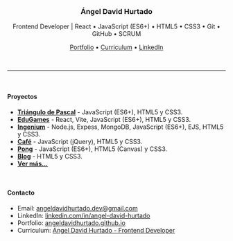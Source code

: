 <br>

<h3 align="center">Ángel David Hurtado</h3>

<p align="center">
	Frontend Developer | React • JavaScript (ES6+) • HTML5 • CSS3 • Git • GitHub • SCRUM
</p>

<p align="center">
	<a href="https://angeldavidhurtado.github.io/">Portfolio</a> •
	<a href="https://angeldavidhurtado.github.io/%C3%81ngel%20David%20Hurtado%20-%20Frontend%20Developer.pdf">Curriculum</a> •
	<a href="https://www.linkedin.com/in/angel-david-hurtado/">LinkedIn</a>
</p>

<br>

<hr>

<br>

#### Proyectos
* [**Triángulo de Pascal**](https://angeldavidhurtado.github.io/pascals-triangle) - JavaScript (ES6+), HTML5 y CSS3.
* [**EduGames**](https://edugamesclub.github.io) - React, Vite, JavaScript (ES6+), HTML5 y CSS3.
* [**Ingenium**](https://ingeniumedu.onrender.com) - Node.js, Expess, MongoDB, JavaScript (ES6+), EJS, HTML5  y CSS3.
* [**Café**](https://angeldavidhurtado.github.io/cafe) - JavaScript (jQuery), HTML5 y CSS3.
* [**Pong**](https://angeldavidhurtado.github.io/pong/) - JavaScript (ES6+), HTML5 (Canvas) y CSS3.
* [**Blog**](https://angeldavidhurtado.github.io/blog) - HTML5 y CSS3.
* [**Ver más...**](https://angeldavidhurtado.github.io)

<br>

<!--
#### Acerca de
* Aprendiendo React. Me gusta el código limpio, desarrollar webs pixel perfect y profundizar en las tecnologías que utilizo.
* Actualmente estudio el "Tecnico en programación de software" en el SENA, y me apasiona investigar, analizar y desarrollar aplicaciones
* Tengo conocimientos en Java, HTML5, CSS3 y SQL.
* Me encuentro desarrollando aplicaciones web.
* Sigo formándome para ampliar mis habilidades y conocimientos.
* Además, disfruto realizar cursos y explorar recursos que me ayuden a mejorar mi criterio profesional y crecer en este camino.
* Frontend Developer enfocado en React.

<br>

#### Mis proyectos los he realizado con estas tecnologías
* JavaScript (ES6+) POO
* MySQL
* PHP
* POO
* HTML5
* CSS3
* Git
* GitHub
-->

#### Contacto
* Email: <a href="https://mail.google.com/mail/?view=cm&fs=1&to=angeldavidhurtado.dev@gmail.com&su=Revisamos tu GitHub - Hablemos&body=Hola Ángel,%0D%0A%0D%0ASoy [tu nombre] de [nombre empresa]. Hemos revisado tu GitHub y nos gustaría [asunto]">angeldavidhurtado.dev@gmail.com</a>
* LinkedIn: <a href="https://www.linkedin.com/in/angel-david-hurtado/">linkedin.com/in/angel-david-hurtado</a>
* Portfolio: <a href="https://angeldavidhurtado.github.io/">angeldavidhurtado.github.io</a>
* Curriculum: <a href="https://angeldavidhurtado.github.io/%C3%81ngel%20David%20Hurtado%20-%20Frontend%20Developer.pdf">Ángel David Hurtado - Frontend Developer</a>
